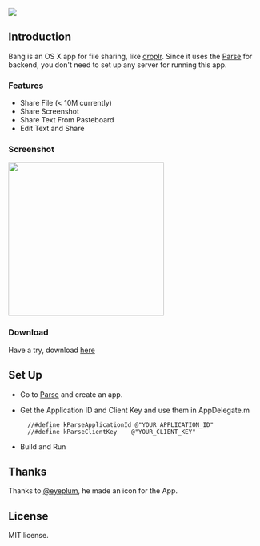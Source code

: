 

![](https://raw.github.com/jesseXu/Bang/master/Bang/Images.xcassets/AppIcon.appiconset/icon-256.png)

Introduction
----

Bang is an OS X app for file sharing, like [droplr](https://droplr.com/). Since it uses the [Parse](https://parse.com/) for backend, you don't need to set up any server for running this app. 


### Features
* Share File (< 10M currently)
* Share Screenshot
* Share Text From Pasteboard
* Edit Text and Share

### Screenshot
<img src="http://y-d.me/Resource/ScreenShot0.png" width="311px" height="307px" />


### Download
Have a try, download [here](http://y-d.me/resources/Bang.zip)



Set Up
----
* Go to [Parse](https://parse.com/) and create an app.
* Get the Application ID and Client Key and use them in AppDelegate.m

		//#define kParseApplicationId @"YOUR_APPLICATION_ID"
		//#define kParseClientKey	 @"YOUR_CLIENT_KEY"

* Build and Run



Thanks
----
Thanks to [@eyeplum](https://twitter.com/eyeplum), he made an icon for the App.


License
---
MIT license.

